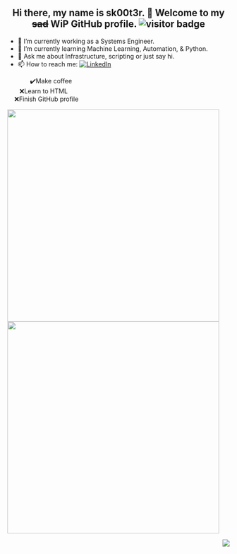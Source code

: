 <h2 align="center"> Hi there, my name is sk00t3r. 👋 Welcome to my <del>sad</del> WiP GitHub profile. <img src="https://visitor-badge.laobi.icu/badge?page_id=sk00t3r" alt="visitor badge"/>
</h2>

- 🔭 I’m currently working as a Systems Engineer.
- 🌱 I’m currently learning Machine Learning, Automation, & Python. 
- 💬 Ask me about Infrastructure, scripting or just say hi.
- 📫 How to reach me: <a href="https://www.linkedin.com/in/eric-johnson-a311a257/" rel="nofollow"><img src="https://camo.githubusercontent.com/a80d00f23720d0bc9f55481cfcd77ab79e141606829cf16ec43f8cacc7741e46/68747470733a2f2f696d672e736869656c64732e696f2f62616467652f4c696e6b6564496e2d3030373742353f7374796c653d666f722d7468652d6261646765266c6f676f3d6c696e6b6564696e266c6f676f436f6c6f723d7768697465" alt="LinkedIn" data-canonical-src="https://img.shields.io/badge/LinkedIn-0077B5?style=for-the-badge&amp;logo=linkedin&amp;logoColor=white" style="max-width:100%;"></a>


<p align="left">
&nbsp;&nbsp;&nbsp;&nbsp;&nbsp;&nbsp;&nbsp;&nbsp;&nbsp;&nbsp;&nbsp;&nbsp;&nbsp;✔️Make coffee
<br>&nbsp;&nbsp;&nbsp;&nbsp;&nbsp;&nbsp;&nbsp;❌Learn to HTML
<br>&nbsp;&nbsp;&nbsp;&nbsp;❌Finish GitHub profile
</p>

<a href="https://github.com/anuraghazra/github-readme-stats">
 <img align="center" width="480" src="https://github-readme-stats.vercel.app/api?username=sk00t3r&repo=github-readme-stats&theme=radical&show_icons=true&hide_border=true" />
</a>
<a href="https://github.com/anuraghazra/github-readme-stats">
 <img align="center" width="480" src="https://github-readme-streak-stats.herokuapp.com/?user=sk00t3r&theme=radical&hide_border=true" />
</a>

  <p></p>
  <a href="https://github.com/anuraghazra/github-readme-stats">
    <img align="right" src="https://github-readme-stats.vercel.app/api/top-langs/?username=sk00t3r&layout=default" />  
  </a>

<!--
**sk00t3r/sk00t3r** is a ✨ _special_ ✨ repository because its `README.md` (this file) appears on your GitHub profile.

Here are some ideas to get you started:

- 🔭 I’m currently working on ...
- 🌱 I’m currently learning ...
- 👯 I’m looking to collaborate on ...
- 🤔 I’m looking for help with ...
- 💬 Ask me about ...
- 📫 How to reach me: ...
- 😄 Pronouns: ...
- ⚡ Fun fact: ...
-->
